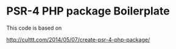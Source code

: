 PSR-4 PHP package Boilerplate
==============

This code is based on

http://culttt.com/2014/05/07/create-psr-4-php-package/